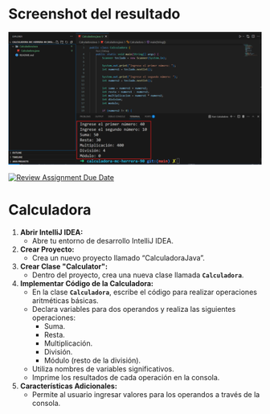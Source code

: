# Screenshot del resultado

![resultado](screenshoot.png)

[![Review Assignment Due Date](https://classroom.github.com/assets/deadline-readme-button-22041afd0340ce965d47ae6ef1cefeee28c7c493a6346c4f15d667ab976d596c.svg)](https://classroom.github.com/a/vCX6eAcc)
# Calculadora
1. **Abrir IntelliJ IDEA:**
    - Abre tu entorno de desarrollo IntelliJ IDEA.
2. **Crear Proyecto:**
    - Crea un nuevo proyecto llamado “CalculadoraJava”.
3. **Crear Clase "Calculator":**
    - Dentro del proyecto, crea una nueva clase llamada **`Calculadora`**.
4. **Implementar Código de la Calculadora:**
    - En la clase **`Calculadora`**, escribe el código para realizar operaciones aritméticas básicas.
    - Declara variables para dos operandos y realiza las siguientes operaciones:
        - Suma.
        - Resta.
        - Multiplicación.
        - División.
        - Módulo (resto de la división).
    - Utiliza nombres de variables significativos.
    - Imprime los resultados de cada operación en la consola.
5. **Características Adicionales:**
    - Permite al usuario ingresar valores para los operandos a través de la consola.
